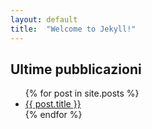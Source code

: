 ```yaml
---
layout: default
title:  "Welcome to Jekyll!"
---
```

Ultime pubblicazioni
-----
<ul>
  {% for post in site.posts %}
    <li>
      <a href="{{ site.baseurl + post.url }}">{{ post.title }}</a>
    </li>
  {% endfor %}
</ul>
